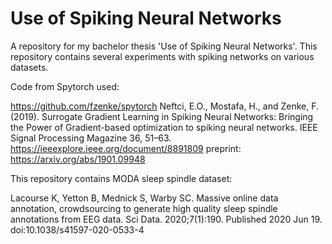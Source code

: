 # Use of Spiking Neural Networks
A repository for my bachelor thesis 'Use of Spiking Neural Networks'. This repository contains several experiments with spiking networks on various datasets.

Code from Spytorch used:

https://github.com/fzenke/spytorch
Neftci, E.O., Mostafa, H., and Zenke, F. (2019). Surrogate Gradient Learning in Spiking Neural Networks: Bringing the Power of Gradient-based optimization to spiking neural networks. IEEE Signal Processing Magazine 36, 51–63. https://ieeexplore.ieee.org/document/8891809 preprint: https://arxiv.org/abs/1901.09948

This repository contains MODA sleep spindle dataset:

Lacourse K, Yetton B, Mednick S, Warby SC. Massive online data annotation, crowdsourcing to generate high quality sleep spindle annotations from EEG data. 
Sci Data. 2020;7(1):190. Published 2020 Jun 19. doi:10.1038/s41597-020-0533-4
